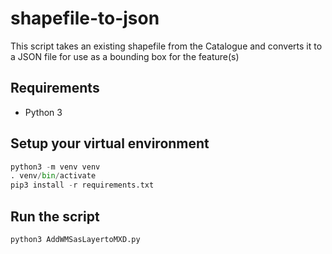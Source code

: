 # shapefile-to-json

This script takes an existing shapefile from the Catalogue and converts it to a JSON file for use as a bounding box for the feature(s)

## Requirements

* Python 3

## Setup your virtual environment

```python
python3 -m venv venv
. venv/bin/activate
pip3 install -r requirements.txt
```

## Run the script

```python
python3 AddWMSasLayertoMXD.py
```
